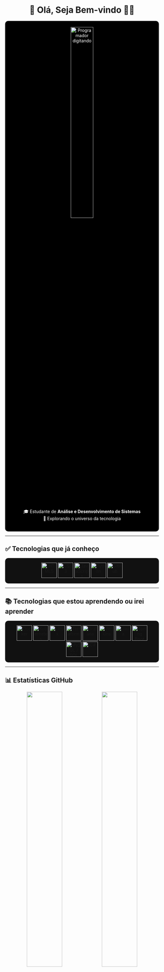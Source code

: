 <h1 align="center">🚀 Olá, Seja Bem-vindo 👨‍🚀</h1>

<div align="center" style="background-color:#000000; color:#ffffff; padding:20px; border-radius:10px;">
  <img src="https://media.giphy.com/media/qgQUggAC3Pfv687qPC/giphy.gif" alt="Programador digitando" width="40%" />
  
  <p>
    🎓 Estudante de <strong>Análise e Desenvolvimento de Sistemas</strong><br>
    🌌 Explorando o universo da tecnologia
  </p>
</div>

---

## ✅ Tecnologias que já conheço

<div align="center" style="background-color:#111111; padding:15px; border-radius:10px;">
  <img src="https://cdn.jsdelivr.net/gh/devicons/devicon/icons/html5/html5-original.svg" title="HTML5" width="50" />
  <img src="https://cdn.jsdelivr.net/gh/devicons/devicon/icons/css3/css3-original.svg" title="CSS3" width="50" />
  <img src="https://cdn.jsdelivr.net/gh/devicons/devicon/icons/javascript/javascript-original.svg" title="JavaScript" width="50" />
  <img src="https://cdn.jsdelivr.net/gh/devicons/devicon/icons/python/python-original.svg" title="Python" width="50" />
  <img src="https://cdn.jsdelivr.net/gh/devicons/devicon/icons/github/github-original.svg" title="GitHub" width="50" />
</div>

---

## 📚 Tecnologias que estou aprendendo ou irei aprender

<div align="center" style="background-color:#111111; padding:15px; border-radius:10px;">
  <img src="https://cdn.jsdelivr.net/gh/devicons/devicon/icons/docker/docker-original.svg" title="Docker" width="50" />
  <img src="https://cdn.jsdelivr.net/gh/devicons/devicon/icons/kubernetes/kubernetes-plain.svg" title="Kubernetes" width="50" />
  <img src="https://cdn.jsdelivr.net/gh/devicons/devicon/icons/linux/linux-original.svg" title="Linux" width="50" />
  <img src="https://cdn.jsdelivr.net/gh/devicons/devicon/icons/terraform/terraform-original.svg" title="Terraform" width="50" />
  <img src="https://cdn.jsdelivr.net/gh/devicons/devicon/icons/grafana/grafana-original.svg" title="Grafana" width="50" />
  <img src="https://cdn.jsdelivr.net/gh/devicons/devicon/icons/jenkins/jenkins-original.svg" title="Jenkins" width="50" />
  <img src="https://cdn.jsdelivr.net/gh/devicons/devicon/icons/java/java-original.svg" title="Java" width="50" />
  <img src="https://cdn.jsdelivr.net/gh/devicons/devicon/icons/spring/spring-original.svg" title="Spring Boot" width="50" />
  <img src="https://cdn.jsdelivr.net/gh/devicons/devicon/icons/mysql/mysql-original.svg" title="MySQL / SQL" width="50" />
  <img src="https://cdn.jsdelivr.net/gh/devicons/devicon/icons/csharp/csharp-original.svg" title="C#" width="50" />
</div>




---

## 📊 Estatísticas GitHub

<p align="center">
  <img src="https://github-readme-stats.vercel.app/api?username=ferreirads&show_icons=true&theme=tokyonight&hide_border=true&border_radius=20" width="48%">
  <img src="https://github-readme-stats.vercel.app/api/top-langs/?username=ferreirads&layout=compact&theme=tokyonight&hide_border=true&border_radius=20" width="48%">
</p>



## 🔥 Atividade Contínua

<p align="center">
  <img src="https://github-readme-streak-stats.herokuapp.com/?user=ferreirads&theme=tokyonight&hide_border=true&border_radius=20" />
</p>

---

## 👽 Terminal Futurista

<p align="center">
  <img src="https://readme-typing-svg.demolab.com?font=Fira+Code&size=24&pause=700&color=39FF14&background=0D1117&center=true&vCenter=true&width=900&lines=Iniciando+projetos+com+Python+e+DevOps...;Automatizando+o+futuro+com+tecnologia!;Construindo+sistemas+eficientes+e+inovadores!" />
</p>


---

## 🌐 Conecte-se comigo

<p align="center">
  <a href="https://www.linkedin.com/in/www.linkedin.com/in/euclides-ferreira-7815a0187/" target="_blank">
    <img alt="LinkedIn" src="https://img.shields.io/badge/-LinkedIn-0A66C2?style=for-the-badge&logo=linkedin&logoColor=white">
  </a>
  <a href="mailto:euclidesanalistati@gmail.com">
    <img alt="Email" src="https://img.shields.io/badge/-Email-D14836?style=for-the-badge&logo=gmail&logoColor=white">
  </a>
</p>

---
